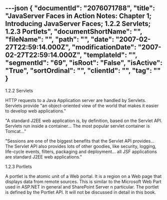 ---json
{
  "documentId": "2076071788",
  "title": "JavaServer Faces in Action Notes: Chapter 1; Introducing JavaServer Faces; 1.2.2 Servlets; 1.2.3 Portlets",
  "documentShortName": "",
  "fileName": "",
  "path": "",
  "date": "2007-02-27T22:59:14.000Z",
  "modificationDate": "2007-02-27T22:59:14.000Z",
  "templateId": "",
  "segmentId": "69",
  "isRoot": "False",
  "isActive": "True",
  "sortOrdinal": "",
  "clientId": "",
  "tag": ""
}
---

1.2.2 Servlets

HTTP requests to a Java Application server are handled by Servlets. Servlets provide &quot;an object-oriented view of the world that makes it easier to develop web applications.&quot;

&quot;A standard J2EE web application is, by definition, based on the Servlet API. Servlets run inside a container... The most popular servlet container is Tomcat...&quot;

&quot;Sessions are one of the biggest benefits that the Servlet API provides... The Servlet API also provides lots of other goodies, like security, logging, life-cycle events, filters, packaging and deployment... all JSF applications are standard J2EE web applications.&quot;


1.2.3 Portlets

A portlet is the atomic unit of a Web portal. It is a region on a Web page that displays data from remote sources. This is similar to the Microsoft Web Part used in ASP.NET in general and SharePoint Server n particular. The portlet is defined by the Portlet API. It will not be discussed in detail in this book.
